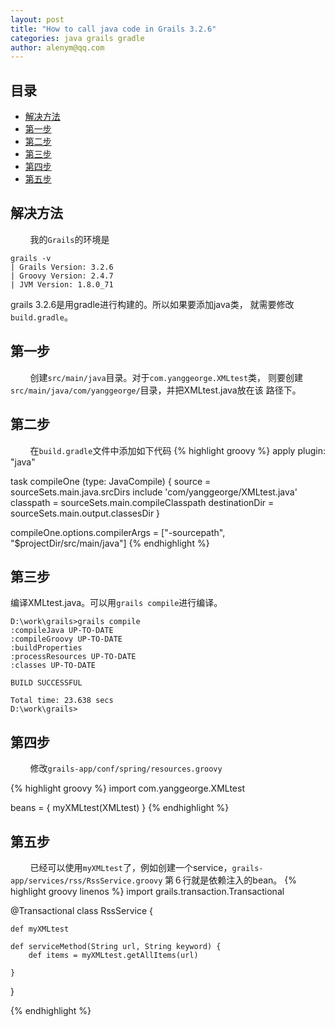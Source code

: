```yaml
---
layout: post
title: "How to call java code in Grails 3.2.6"
categories: java grails gradle
author: alenym@qq.com
---
```

## 目录 ##

- [解决方法](#hh0) 
- [第一步](#hh1) 
- [第二步](#hh2) 
- [第三步](#hh3) 
- [第四步](#hh4) 
- [第五步](#hh5) 

## <a name="hh0"></a> 解决方法 ##

&nbsp;
&nbsp;
&nbsp;
&nbsp;
我的`Grails`的环境是
	
	grails -v
	| Grails Version: 3.2.6
	| Groovy Version: 2.4.7
	| JVM Version: 1.8.0_71


grails 3.2.6是用gradle进行构建的。所以如果要添加java类，
就需要修改`build.gradle`。

## <a name="hh1"></a> 第一步 ##


&nbsp;
&nbsp;
&nbsp;
&nbsp;
创建`src/main/java`目录。对于`com.yanggeorge.XMLtest`类，
则要创建`src/main/java/com/yanggeorge/`目录，并把XMLtest.java放在该
路径下。

## <a name="hh2"></a> 第二步 ##


&nbsp;
&nbsp;
&nbsp;
&nbsp;
在`build.gradle`文件中添加如下代码
{% highlight groovy %}
apply plugin: "java"

task compileOne (type: JavaCompile) {
    source = sourceSets.main.java.srcDirs
    include 'com/yanggeorge/XMLtest.java'
    classpath = sourceSets.main.compileClasspath
    destinationDir = sourceSets.main.output.classesDir
}

compileOne.options.compilerArgs = ["-sourcepath", "$projectDir/src/main/java"]
{% endhighlight %}

## <a name="hh3"></a> 第三步 ##

编译XMLtest.java。可以用`grails compile`进行编译。

	D:\work\grails>grails compile
	:compileJava UP-TO-DATE
	:compileGroovy UP-TO-DATE
	:buildProperties
	:processResources UP-TO-DATE
	:classes UP-TO-DATE
	
	BUILD SUCCESSFUL
	
	Total time: 23.638 secs
	D:\work\grails>

## <a name="hh4"></a> 第四步 ##


&nbsp;
&nbsp;
&nbsp;
&nbsp;
修改`grails-app/conf/spring/resources.groovy`

{% highlight groovy %}
import com.yanggeorge.XMLtest

beans = {
    myXMLtest(XMLtest)
}
{% endhighlight %}

## <a name="hh5"></a> 第五步 ##

&nbsp;
&nbsp;
&nbsp;
&nbsp;
已经可以使用`myXMLtest`了，例如创建一个service，`grails-app/services/rss/RssService.groovy`
第６行就是依赖注入的bean。
{% highlight groovy linenos %}
import grails.transaction.Transactional

@Transactional
class RssService {

    def myXMLtest

    def serviceMethod(String url, String keyword) {
        def items = myXMLtest.getAllItems(url)

    }

}

{% endhighlight %}

